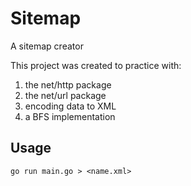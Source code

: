 # Sitemap

A sitemap creator

This project was created to practice with:

1. the net/http package
2. the net/url package
3. encoding data to XML
4. a BFS implementation

## Usage

```
go run main.go > <name.xml>
```
